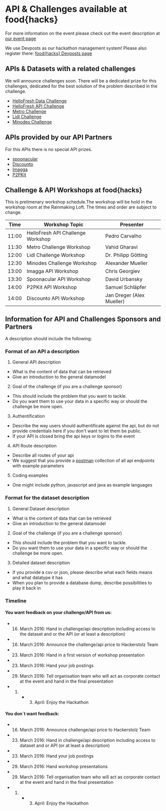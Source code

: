 # API & Challenges available at food{hacks}

For more information on the event please check out the event description at [our event page](www.food-hacks.de)

We use Devposts as our hackathon management system! Please also register there: [food{hacks} Devposts page](http://food-hacks.devpost.com/)

## APIs & Datasets with a related challenges
We will announce challenges  soon. There will be a dedicated prize for this challenges, dedicated for the best solution of the problem described in the challenge.

- [HelloFresh Data Challenge](https://github.com/hackerstolz/foodhacks-apis/tree/master/hellofresh/data-challenge)
- [HelloFresh API Challenge](https://github.com/hackerstolz/foodhacks-apis/tree/master/hellofresh/api-challenge)
- [Metro Challenge](https://github.com/hackerstolz/foodhacks-apis/tree/master/metro)
- [Lidl Challenge](https://github.com/hackerstolz/foodhacks-apis/tree/master/lidl)
- [Minodes Challenge](https://github.com/hackerstolz/foodhacks-apis/tree/master/minodes)


## APIs provided by our API Partners
For this APIs there is no special API prizes.
- [spoonacular](https://github.com/hackerstolz/foodhacks-apis/tree/master/Spoonacular)
- [Discounto](https://github.com/hackerstolz/foodhacks-apis/tree/master/discounto)
- [Imagga](https://imagga.com/)
- [P2PKit](http://p2pkit.io/)

## Challenge & API Workshops at food{hacks}
This is prelimenary workshop schedule.The workshop will be hold in the workshop room at the Rainmaking Loft. The times and order are subject to change.

| Time  | Workshop Topic                     | Presenter           |
|-------|------------------------------------|---------------------|
| 11:00 | HelloFresh API Challenge Workshop  | Pedro Carvalho      |
| 11:30 | Metro Challenge Workshop           | Vahid Gharavi       |
| 12:00 | Lidl Challenge Workshop            | Dr. Philipp Götting |
| 12:30 | Minodes Challenge Workshop         | Alexander Mueller   |
| 13:00 | Imagga API Workshop                | Chris Georgiev      |
| 13:30 | Spoonacular API Workshop           | David Urbansky      |
| 14:00 | P2PKit API Workshop                | Samuel Schläpfer    |
| 14:00 | Discounto API Workshop             | Jan Dreger (Alex Mueller)         |


## Information for API and Challenges Sponsors and Partners
A description should include the following:

### Format of an API a description

1. General API description
  * What is the content of data that can be retrieved
  * Give an introduction to the general datamodel
2. Goal of the challenge (if you are a challenge sponsor)
  * This should include the problem that you want to tackle.
  * Do you want them to use your data in a specific way or should the challenge be more open.
3. Authentification
  * Describe the way users should authentificate against the api, but do not provide credentials here if you don't want to let them be public. 
  * If your API is closed bring the api keys or logins to the event
4. API Route description
  * Describe all routes of your api
  * We suggest that you provide a [postman](www.getpostman.com) collection of all api endpoints with example parameters
5. Coding examples
  * One might include python, javascript and java as example languages

### Format for the dataset description 

1. General Dataset description
  * What is the content of data that can be retrieved
  * Give an introduction to the general datamodel
2. Goal of the challenge (if you are a challenge sponsor)
  * This should include the problem that you want to tackle.
  * Do you want them to use your data in a specific way or should the challenge be more open.
3. Detailed dataset description
  * If you provide a csv or json, please describe what each fields means and what datatype it has
  * When you plan to provide a database dump, describe possibilities to play it back in
  
### Timeline 

####  You want feedback on your challenge/API from us: 
*  16. March 2016: Hand in challenge/api description including access to the dataset and or the API (or at least a description)
*  16. March 2016: Announce the challenge/api price to Hackerstolz Team
*  23. March 2016: Hand in a first version of workshop presentation
*  23. March 2016: Hand your job postings
*  29. March 2016: Tell  organisation team who will act as corporate contact at the event and hand in the final presentation
*  1. - 3. April: Enjoy the Hackathon

#### You don´t want feedback:
*  16. March 2016: Announce challenge/api price to Hackerstolz Team
*  23. March 2016: Hand in challenge/api description including access to dataset and or API (or at least a description) 
*  23. March 2016: Hand your job postings
*  29. March 2016: Hand  workshop presentations
*  29. March 2016: Tell  organisation team who will act as corporate contact at the event and hand in the final presentation
*  1. - 3. April: Enjoy the Hackathon
